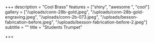 +++
description = "Cool Brass"
features = ["shiny", "awesome ", "cool"]
gallery = ["/uploads/conn-28b-gold.jpeg", "/uploads/conn-28b-gold-engraving.jpeg", "/uploads/conn-2b-073.jpeg", "/uploads/besson-fabrication-before.jpeg", "/uploads/besson-fabrication-before-2.jpeg"]
subtitle = ""
title = "Students Trumpet"

+++
